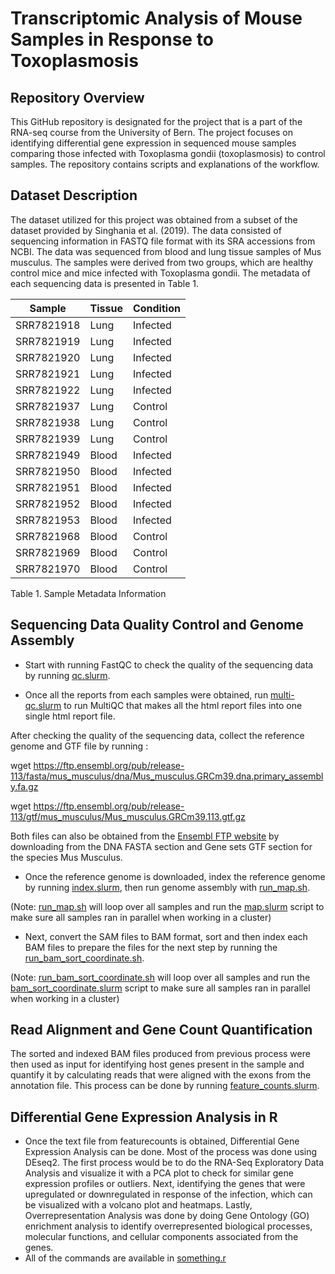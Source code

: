 # Transcriptomic Analysis of Mouse Samples in Response to Toxoplasmosis

## Repository Overview
This GitHub repository is designated for the project that is a part of the RNA-seq course from the University of Bern. The project focuses on identifying differential gene expression in sequenced mouse samples comparing those infected with Toxoplasma gondii (toxoplasmosis) to control samples. The repository contains scripts and explanations of the workflow. 

## Dataset Description
The dataset utilized for this project was obtained from a subset of the dataset provided by Singhania et al. (2019). The data consisted of sequencing information in FASTQ file format with its SRA accessions from NCBI. The data was sequenced from blood and lung tissue samples of Mus musculus. The samples were derived from two groups, which are healthy control mice and mice infected with Toxoplasma gondii. The metadata of each sequencing data is presented in Table 1. 

| Sample    | Tissue  | Condition |
|-----------|---------|-----------|
| SRR7821918 | Lung    | Infected  |
| SRR7821919 | Lung    | Infected  |
| SRR7821920 | Lung    | Infected  |
| SRR7821921 | Lung    | Infected  |
| SRR7821922 | Lung    | Infected  |
| SRR7821937 | Lung    | Control   |
| SRR7821938 | Lung    | Control   |
| SRR7821939 | Lung    | Control   |
| SRR7821949 | Blood   | Infected  |
| SRR7821950 | Blood   | Infected  |
| SRR7821951 | Blood   | Infected  |
| SRR7821952 | Blood   | Infected  |
| SRR7821953 | Blood   | Infected  |
| SRR7821968 | Blood   | Control   |
| SRR7821969 | Blood   | Control   |
| SRR7821970 | Blood   | Control   |

Table 1. Sample Metadata Information

## Sequencing Data Quality Control and Genome Assembly
- Start with running FastQC to check the quality of the sequencing data by running [qc.slurm](scripts/QC/qc.slurm).

- Once all the reports from each samples were obtained, run [multi-qc.slurm](scripts/QC/multi-qc.slurm) to run MultiQC that makes all the html report files into one single html report file.

After checking the quality of the sequencing data, collect the reference genome and GTF file by running :

wget https://ftp.ensembl.org/pub/release-113/fasta/mus_musculus/dna/Mus_musculus.GRCm39.dna.primary_assembly.fa.gz 

wget https://ftp.ensembl.org/pub/release-113/gtf/mus_musculus/Mus_musculus.GRCm39.113.gtf.gz

Both files can also be obtained from the [Ensembl FTP website](https://www.ensembl.org/info/data/ftp/index.html) by downloading from the DNA FASTA section and Gene sets GTF section for the species Mus Musculus.

- Once the reference genome is downloaded, index the reference genome by running [index.slurm](scripts/Mapping/index.slurm), then run genome assembly with [run_map.sh](scripts/Mapping/run_map.sh). 

(Note: [run_map.sh](scripts/Mapping/run_map.sh) will loop over all samples and run the [map.slurm](scripts/Mapping/map.slurm) script to make sure all samples ran in parallel when working in a cluster)

- Next, convert the SAM files to BAM format, sort and then index each BAM files to prepare the files for the next step by running the [run_bam_sort_coordinate.sh](scripts/Mapping/run_bam_sort_coordinate.sh). 

(Note: [run_bam_sort_coordinate.sh](scripts/Mapping/run_bam_sort_coordinate.sh) will loop over all samples and run the [bam_sort_coordinate.slurm](scripts/Mapping/bam_sort_coordinate.slurm) script to make sure all samples ran in parallel when working in a cluster)

## Read Alignment and Gene Count Quantification
The sorted and indexed BAM files produced from previous process were then used as input for identifying host genes present in the sample and quantify it by calculating reads that were aligned with the exons from the annotation file. This process can be done by running [feature_counts.slurm](scripts/featurecounts/feature_counts.slurm). 

## Differential Gene Expression Analysis in R

- Once the text file from featurecounts is obtained, Differential Gene Expression Analysis can be done. Most of the process was done using DEseq2. The first process would be to do the RNA-Seq Exploratory Data Analysis and visualize it with a PCA plot to check for similar gene expression profiles or outliers. Next, identifying the genes that were upregulated or downregulated in response of the infection, which can be visualized with a volcano plot and heatmaps. Lastly, Overrepresentation Analysis was done by doing Gene Ontology (GO) enrichment analysis to identify overrepresented biological processes, molecular functions, and cellular components associated from the genes.
- All of the commands are available in [something.r](aa)


